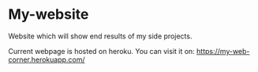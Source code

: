 # My-website
Website which will show end results of my side projects.

Current webpage is hosted on heroku. You can visit it on: https://my-web-corner.herokuapp.com/